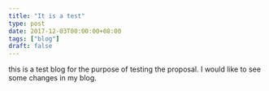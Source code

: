 ```yaml
---
title: "It is a test"
type: post
date: 2017-12-03T00:00:00+08:00
tags: ["blog"]
draft: false
---
```



this is a test blog for the purpose of testing the proposal. I would like to see some changes in my blog.
